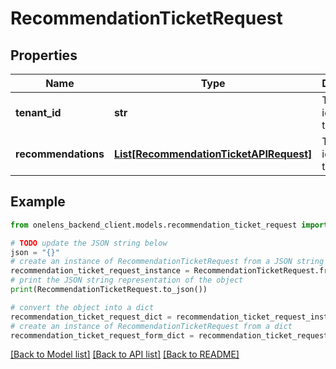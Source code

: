 # RecommendationTicketRequest


## Properties

Name | Type | Description | Notes
------------ | ------------- | ------------- | -------------
**tenant_id** | **str** | The unique identifier of the tenant | 
**recommendations** | [**List[RecommendationTicketAPIRequest]**](RecommendationTicketAPIRequest.md) | The unique identifier of the tenant | 

## Example

```python
from onelens_backend_client.models.recommendation_ticket_request import RecommendationTicketRequest

# TODO update the JSON string below
json = "{}"
# create an instance of RecommendationTicketRequest from a JSON string
recommendation_ticket_request_instance = RecommendationTicketRequest.from_json(json)
# print the JSON string representation of the object
print(RecommendationTicketRequest.to_json())

# convert the object into a dict
recommendation_ticket_request_dict = recommendation_ticket_request_instance.to_dict()
# create an instance of RecommendationTicketRequest from a dict
recommendation_ticket_request_form_dict = recommendation_ticket_request.from_dict(recommendation_ticket_request_dict)
```
[[Back to Model list]](../README.md#documentation-for-models) [[Back to API list]](../README.md#documentation-for-api-endpoints) [[Back to README]](../README.md)


